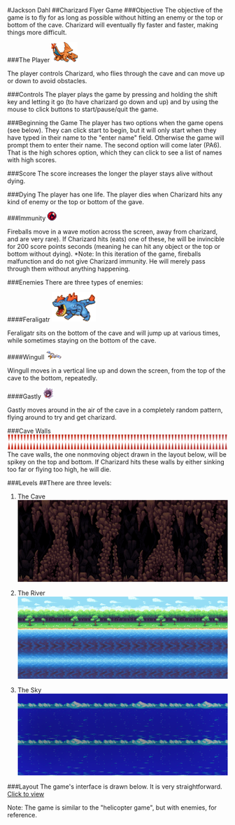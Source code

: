 #Jackson Dahl
##Charizard Flyer Game
###Objective
The objective of the game is to fly for as long as possible without hitting an enemy or the top or bottom of the cave. Charizard will eventually fly faster and faster, making things more difficult.

###The Player
![Charizard](charizardSprite.png "Charizard Sprite")

The player controls Charizard, who flies through the cave and can move up or down to avoid obstacles.

###Controls
The player plays the game by pressing and holding the shift key and letting it go (to have charizard go down and up) and by using the mouse to click buttons to start/pause/quit the game.

###Beginning the Game
The player has two options when the game opens (see below). They can click start to begin, but it will only start when they have typed in their name to the "enter name" field. Otherwise the game will prompt them to enter their name. The second option will come later (PA6). That is the high schores option, which they can click to see a list of names with high scores.

###Score
The score increases the longer the player stays alive without dying.

###Dying
The player has one life. The player dies when Charizard hits any kind of enemy or the top or bottom of the gave. 

###Immunity
![Fireball](fireballSprite.png "Fireball Sprite")

Fireballs move in a wave motion across the screen, away from charizard, and are very rare). If Charizard hits (eats) one of these, he will be invincible for 200 score points seconds (meaning he can hit any object or the top or bottom without dying).
*Note: In this iteration of the game, fireballs malfunction and do not give Charizard immunity. He will merely pass through them without anything happening.

###Enemies
There are three types of enemies:

####Feraligatr
![Feraligatr](feraligatrSprite.png "Feraligatr Sprite")

Feraligatr sits on the bottom of the cave and will jump up at various times, while sometimes staying on the bottom of the cave.

####Wingull
![Wingull](wingullSprite.png "Wingull Sprite")

Wingull moves in a vertical line up and down the screen, from the top of the cave to the bottom, repeatedly.

####Gastly
![Gastly](gastlySprite.png "Gastly Sprite")

Gastly moves around in the air of the cave in a completely random pattern, flying around to try and get charizard.

###Cave Walls
![UpperSpikes](upperSpikesSprite.png "Upper Spikes Sprite")
![LowerSpikes](lowerSpikesSprite.png "Lower Spikes Sprite")
The cave walls, the one nonmoving object drawn in the layout below, will be spikey on the top and bottom. If Charizard hits these walls by either sinking too far or flying too high, he will die.


###Levels
##There are three levels:
1. The Cave
![Cave Background](caveBackground.png "Cave Background Image")

2. The River
![River Background](riverBackground.png "River Background Image")

3. The Sky
![Sky Background](skyBackground.png "Sky Background Image")

###Layout
The game's interface is drawn below. It is very straightforward.
[Click to view](https://photos-5.dropbox.com/t/0/AAC4Qq1eEihCZLJgRWWx6FeqZ9wqD2XeB7Jqvu0hVBRWcg/12/1888617/jpeg/32x32/3/_/1/2/Photo%20Apr%2021%2C%2010%2024%2003%20PM.jpg/1zPottuZYtJ4u9vokj-xhr0sC89H7Y6Bu4-zeMIS-NE?size=1280x960)


Note: The game is similar to the "helicopter game", but with enemies, for reference.
